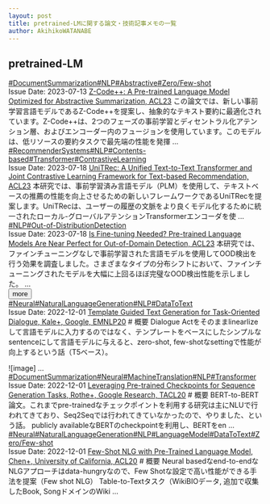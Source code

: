 ```yaml
---
layout: post
title: pretrained-LMに関する論文・技術記事メモの一覧
author: AkihikoWATANABE
---
```

## pretrained-LM
<div class="visible-content">
<a class="button" href="articles/DocumentSummarization.html">#DocumentSummarization</a><a class="button" href="articles/NLP.html">#NLP</a><a class="button" href="articles/Abstractive.html">#Abstractive</a><a class="button" href="articles/Zero_Few-shot.html">#Zero/Few-shot</a><br><span class="issue_date">Issue Date: 2023-07-13</span>
<a href="https://github.com/AkihikoWatanabe/paper_notes/issues/816">Z-Code++: A Pre-trained Language Model Optimized for Abstractive Summarization, ACL23</a>
<span class="snippet">この論文では、新しい事前学習言語モデルであるZ-Code++を提案し、抽象的なテキスト要約に最適化されています。Z-Code++は、2つのフェーズの事前学習とディセントラル化アテンション層、およびエンコーダー内のフュージョンを使用しています。このモデルは、低リソースの要約タスクで最先端の性能を発揮 ...</span>
<a class="button" href="articles/RecommenderSystems.html">#RecommenderSystems</a><a class="button" href="articles/NLP.html">#NLP</a><a class="button" href="articles/Contents-based.html">#Contents-based</a><a class="button" href="articles/Transformer.html">#Transformer</a><a class="button" href="articles/ContrastiveLearning.html">#ContrastiveLearning</a><br><span class="issue_date">Issue Date: 2023-07-18</span>
<a href="https://github.com/AkihikoWatanabe/paper_notes/issues/852">UniTRec: A Unified Text-to-Text Transformer and Joint Contrastive Learning Framework for Text-based Recommendation, ACL23</a>
<span class="snippet">本研究では、事前学習済み言語モデル（PLM）を使用して、テキストベースの推薦の性能を向上させるための新しいフレームワークであるUniTRecを提案します。UniTRecは、ユーザーの履歴の文脈をより良くモデル化するために統一されたローカル-グローバルアテンションTransformerエンコーダを使 ...</span>
<a class="button" href="articles/NLP.html">#NLP</a><a class="button" href="articles/Out-of-DistributionDetection.html">#Out-of-DistributionDetection</a><br><span class="issue_date">Issue Date: 2023-07-18</span>
<a href="https://github.com/AkihikoWatanabe/paper_notes/issues/854">Is Fine-tuning Needed? Pre-trained Language Models Are Near Perfect for Out-of-Domain Detection, ACL23</a>
<span class="snippet">本研究では、ファインチューニングなしで事前学習された言語モデルを使用してOOD検出を行う効果を調査しました。さまざまなタイプの分布シフトにおいて、ファインチューニングされたモデルを大幅に上回るほぼ完璧なOOD検出性能を示しました。 ...</span>
</div>
<button onclick="showMore(0)">more</button>

<div class="hidden-content">
<a class="button" href="articles/Neural.html">#Neural</a><a class="button" href="articles/NaturalLanguageGeneration.html">#NaturalLanguageGeneration</a><a class="button" href="articles/NLP.html">#NLP</a><a class="button" href="articles/DataToText.html">#DataToText</a><br><span class="issue_date">Issue Date: 2022-12-01</span>
<a href="https://github.com/AkihikoWatanabe/paper_notes/issues/492">Template Guided Text Generation for Task-Oriented Dialogue, Kale+, Google, EMNLP20</a>
<span class="snippet"># 概要Dialogue Actをそのままlinearlizeして言語モデルに入力するのではなく、テンプレートをベースにしたシンプルなsentenceにして言語モデルに与えると、zero-shot, few-shotなsettingで性能が向上するという話（T5ベース）。![image] ...</span>
<a class="button" href="articles/DocumentSummarization.html">#DocumentSummarization</a><a class="button" href="articles/Neural.html">#Neural</a><a class="button" href="articles/MachineTranslation.html">#MachineTranslation</a><a class="button" href="articles/NLP.html">#NLP</a><a class="button" href="articles/Transformer.html">#Transformer</a><br><span class="issue_date">Issue Date: 2022-12-01</span>
<a href="https://github.com/AkihikoWatanabe/paper_notes/issues/493">Leveraging Pre-trained Checkpoints for Sequence Generation Tasks, Rothe+, Google Research, TACL20</a>
<span class="snippet"># 概要BERT-to-BERT論文。これまでpre-trainedなチェックポイントを利用する研究は主にNLUで行われてきており、Seq2Seqでは行われてきていなかったので、やりました、という話。publicly availableなBERTのcheckpointを利用し、BERTをen ...</span>
<a class="button" href="articles/Neural.html">#Neural</a><a class="button" href="articles/NaturalLanguageGeneration.html">#NaturalLanguageGeneration</a><a class="button" href="articles/NLP.html">#NLP</a><a class="button" href="articles/LanguageModel.html">#LanguageModel</a><a class="button" href="articles/DataToText.html">#DataToText</a><a class="button" href="articles/Zero/Few-shot.html">#Zero/Few-shot</a><br><span class="issue_date">Issue Date: 2022-12-01</span>
<a href="https://github.com/AkihikoWatanabe/paper_notes/issues/494">Few-Shot NLG with Pre-Trained Language Model, Chen+, University of California, ACL20</a>
<span class="snippet"># 概要Neural basedなend-to-endなNLGアプローチはdata-hungryなので、Few Shotな設定で高い性能ができる手法を提案（Few shot NLG）Table-to-Textタスク（WikiBIOデータ, 追加で収集したBook, SongドメインのWiki ...</span>
<button onclick="hideContent(0)" style="display: none;">hide</button>
</div>
